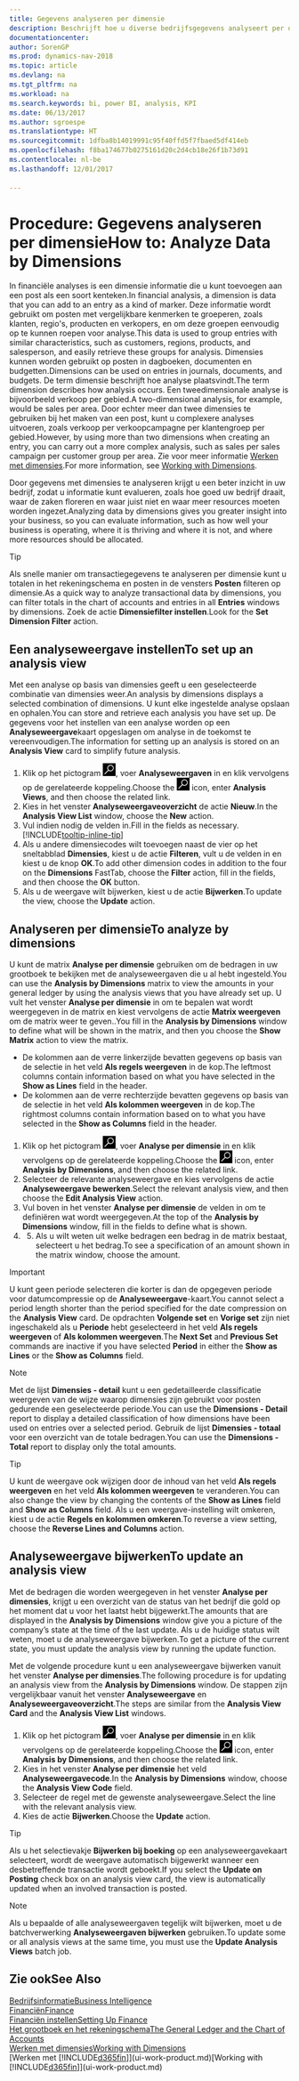 ```yaml
---
title: Gegevens analyseren per dimensie
description: Beschrijft hoe u diverse bedrijfsgegevens analyseert per dimensie.
documentationcenter: 
author: SorenGP
ms.prod: dynamics-nav-2018
ms.topic: article
ms.devlang: na
ms.tgt_pltfrm: na
ms.workload: na
ms.search.keywords: bi, power BI, analysis, KPI
ms.date: 06/13/2017
ms.author: sgroespe
ms.translationtype: HT
ms.sourcegitcommit: 1dfba8b14019991c95f40ffd5f7fbaed5df414eb
ms.openlocfilehash: f8ba174677b0275161d20c2d4cb18e26f1b73d91
ms.contentlocale: nl-be
ms.lasthandoff: 12/01/2017

---
```

#  <a name="how-to-analyze-data-by-dimensions"></a><span data-ttu-id="cc806-103">Procedure: Gegevens analyseren per dimensie</span><span class="sxs-lookup"><span data-stu-id="cc806-103">How to: Analyze Data by Dimensions</span></span>
<span data-ttu-id="cc806-104">In financiële analyses is een dimensie informatie die u kunt toevoegen aan een post als een soort kenteken.</span><span class="sxs-lookup"><span data-stu-id="cc806-104">In financial analysis, a dimension is data that you can add to an entry as a kind of marker.</span></span> <span data-ttu-id="cc806-105">Deze informatie wordt gebruikt om posten met vergelijkbare kenmerken te groeperen, zoals klanten, regio's, producten en verkopers, en om deze groepen eenvoudig op te kunnen roepen voor analyse.</span><span class="sxs-lookup"><span data-stu-id="cc806-105">This data is used to group entries with similar characteristics, such as customers, regions, products, and salesperson, and easily retrieve these groups for analysis.</span></span> <span data-ttu-id="cc806-106">Dimensies kunnen worden gebruikt op posten in dagboeken, documenten en budgetten.</span><span class="sxs-lookup"><span data-stu-id="cc806-106">Dimensions can be used on entries in journals, documents, and budgets.</span></span> <span data-ttu-id="cc806-107">De term dimensie beschrijft hoe analyse plaatsvindt.</span><span class="sxs-lookup"><span data-stu-id="cc806-107">The term dimension describes how analysis occurs.</span></span> <span data-ttu-id="cc806-108">Een tweedimensionale analyse is bijvoorbeeld verkoop per gebied.</span><span class="sxs-lookup"><span data-stu-id="cc806-108">A two-dimensional analysis, for example, would be sales per area.</span></span> <span data-ttu-id="cc806-109">Door echter meer dan twee dimensies te gebruiken bij het maken van een post, kunt u complexere analyses uitvoeren, zoals verkoop per verkoopcampagne per klantengroep per gebied.</span><span class="sxs-lookup"><span data-stu-id="cc806-109">However, by using more than two dimensions when creating an entry, you can carry out a more complex analysis, such as sales per sales campaign per customer group per area.</span></span> <span data-ttu-id="cc806-110">Zie voor meer informatie [Werken met dimensies](finance-dimensions.md).</span><span class="sxs-lookup"><span data-stu-id="cc806-110">For more information, see [Working with Dimensions](finance-dimensions.md).</span></span>

<span data-ttu-id="cc806-111">Door gegevens met dimensies te analyseren krijgt u een beter inzicht in uw bedrijf, zodat u informatie kunt evalueren, zoals hoe goed uw bedrijf draait, waar de zaken floreren en waar juist niet en waar meer resources moeten worden ingezet.</span><span class="sxs-lookup"><span data-stu-id="cc806-111">Analyzing data by dimensions gives you greater insight into your business, so you can evaluate information, such as how well your business is operating, where it is thriving and where it is not, and where more resources should be allocated.</span></span>

> [!TIP]
> <span data-ttu-id="cc806-112">Als snelle manier om transactiegegevens te analyseren per dimensie kunt u totalen in het rekeningschema en posten in de vensters **Posten** filteren op dimensie.</span><span class="sxs-lookup"><span data-stu-id="cc806-112">As a quick way to analyze transactional data by dimensions, you can filter totals in the chart of accounts and entries in all **Entries** windows by dimensions.</span></span> <span data-ttu-id="cc806-113">Zoek de actie **Dimensiefilter instellen**.</span><span class="sxs-lookup"><span data-stu-id="cc806-113">Look for the **Set Dimension Filter** action.</span></span>

## <a name="to-set-up-an-analysis-view"></a><span data-ttu-id="cc806-114">Een analyseweergave instellen</span><span class="sxs-lookup"><span data-stu-id="cc806-114">To set up an analysis view</span></span>  
<span data-ttu-id="cc806-115">Met een analyse op basis van dimensies geeft u een geselecteerde combinatie van dimensies weer.</span><span class="sxs-lookup"><span data-stu-id="cc806-115">An analysis by dimensions displays a selected combination of dimensions.</span></span> <span data-ttu-id="cc806-116">U kunt elke ingestelde analyse opslaan en ophalen.</span><span class="sxs-lookup"><span data-stu-id="cc806-116">You can store and retrieve each analysis you have set up.</span></span> <span data-ttu-id="cc806-117">De gegevens voor het instellen van een analyse worden op een **Analyseweergave**kaart opgeslagen om analyse in de toekomst te vereenvoudigen.</span><span class="sxs-lookup"><span data-stu-id="cc806-117">The information for setting up an analysis is stored on an **Analysis View** card to simplify future analysis.</span></span>  

1. <span data-ttu-id="cc806-118">Klik op het pictogram ![Zoeken naar pagina of rapport](media/ui-search/search_small.png "pictogram Zoeken naar pagina of rapport"), voer **Analyseweergaven** in en klik vervolgens op de gerelateerde koppeling.</span><span class="sxs-lookup"><span data-stu-id="cc806-118">Choose the ![Search for Page or Report](media/ui-search/search_small.png "Search for Page or Report icon") icon, enter **Analysis Views**, and then choose the related link.</span></span>  
2. <span data-ttu-id="cc806-119">Kies in het venster **Analyseweergaveoverzicht** de actie **Nieuw**.</span><span class="sxs-lookup"><span data-stu-id="cc806-119">In the **Analysis View List** window, choose the **New** action.</span></span>
3. <span data-ttu-id="cc806-120">Vul indien nodig de velden in.</span><span class="sxs-lookup"><span data-stu-id="cc806-120">Fill in the fields as necessary.</span></span> [!INCLUDE[tooltip-inline-tip](includes/tooltip-inline-tip_md.md)]
4. <span data-ttu-id="cc806-121">Als u andere dimensiecodes wilt toevoegen naast de vier op het sneltabblad **Dimensies**, kiest u de actie **Filteren**, vult u de velden in en kiest u de knop **OK**.</span><span class="sxs-lookup"><span data-stu-id="cc806-121">To add other dimension codes in addition to the four on the **Dimensions** FastTab, choose the **Filter** action, fill in the fields, and then choose the **OK** button.</span></span>  
5. <span data-ttu-id="cc806-122">Als u de weergave wilt bijwerken, kiest u de actie **Bijwerken**.</span><span class="sxs-lookup"><span data-stu-id="cc806-122">To update the view, choose the **Update** action.</span></span>

## <a name="to-analyze-by-dimensions"></a><span data-ttu-id="cc806-123">Analyseren per dimensie</span><span class="sxs-lookup"><span data-stu-id="cc806-123">To analyze by dimensions</span></span>
<span data-ttu-id="cc806-124">U kunt de matrix **Analyse per dimensie** gebruiken om de bedragen in uw grootboek te bekijken met de analyseweergaven die u al hebt ingesteld.</span><span class="sxs-lookup"><span data-stu-id="cc806-124">You can use the **Analysis by Dimensions** matrix to view the amounts in your general ledger by using the analysis views that you have already set up.</span></span> <span data-ttu-id="cc806-125">U vult het venster **Analyse per dimensie** in om te bepalen wat wordt weergegeven in de matrix en kiest vervolgens de actie **Matrix weergeven** om de matrix weer te geven..</span><span class="sxs-lookup"><span data-stu-id="cc806-125">You fill in the **Analysis by Dimensions** window to define what will be shown in the matrix, and then you choose the **Show Matrix** action to view the matrix.</span></span>  

- <span data-ttu-id="cc806-126">De kolommen aan de verre linkerzijde bevatten gegevens op basis van de selectie in het veld **Als regels weergeven** in de kop.</span><span class="sxs-lookup"><span data-stu-id="cc806-126">The leftmost columns contain information based on what you have selected in the **Show as Lines** field in the header.</span></span>  
- <span data-ttu-id="cc806-127">De kolommen aan de verre rechterzijde bevatten gegevens op basis van de selectie in het veld **Als kolommen weergeven** in de kop.</span><span class="sxs-lookup"><span data-stu-id="cc806-127">The rightmost columns contain information based on to what you have selected in the **Show as Columns** field in the header.</span></span>  

1. <span data-ttu-id="cc806-128">Klik op het pictogram ![Zoeken naar pagina of rapport](media/ui-search/search_small.png "pictogram Zoeken naar pagina of rapport"), voer **Analyse per dimensie** in en klik vervolgens op de gerelateerde koppeling.</span><span class="sxs-lookup"><span data-stu-id="cc806-128">Choose the ![Search for Page or Report](media/ui-search/search_small.png "Search for Page or Report icon") icon, enter **Analysis by Dimensions**, and then choose the related link.</span></span>  
2. <span data-ttu-id="cc806-129">Selecteer de relevante analyseweergave en kies vervolgens de actie **Analyseweergave bewerken**.</span><span class="sxs-lookup"><span data-stu-id="cc806-129">Select the relevant analysis view,  and then choose the **Edit Analysis View** action.</span></span>
3. <span data-ttu-id="cc806-130">Vul boven in het venster **Analyse per dimensie** de velden in om te definiëren wat wordt weergegeven.</span><span class="sxs-lookup"><span data-stu-id="cc806-130">At the top of the **Analysis by Dimensions** window, fill in the fields to define what is shown.</span></span>
4. 5. <span data-ttu-id="cc806-131">Als u wilt weten uit welke bedragen een bedrag in de matrix bestaat, selecteert u het bedrag.</span><span class="sxs-lookup"><span data-stu-id="cc806-131">To see a specification of an amount shown in the matrix window, choose the amount.</span></span>  

> [!IMPORTANT]  
>   <span data-ttu-id="cc806-132">U kunt geen periode selecteren die korter is dan de opgegeven periode voor datumcompressie op de **Analyseweergave**-kaart.</span><span class="sxs-lookup"><span data-stu-id="cc806-132">You cannot select a period length shorter than the period specified for the date compression on the **Analysis View** card.</span></span> <span data-ttu-id="cc806-133">De opdrachten **Volgende set** en **Vorige set** zijn niet ingeschakeld als u **Periode** hebt geselecteerd in het veld **Als regels weergeven** of **Als kolommen weergeven**.</span><span class="sxs-lookup"><span data-stu-id="cc806-133">The **Next Set** and **Previous Set** commands are inactive if you have selected **Period** in either the **Show as Lines** or the **Show as Columns** field.</span></span>  

> [!NOTE]  
>   <span data-ttu-id="cc806-134">Met de lijst **Dimensies - detail** kunt u een gedetailleerde classificatie weergeven van de wijze waarop dimensies zijn gebruikt voor posten gedurende een geselecteerde periode.</span><span class="sxs-lookup"><span data-stu-id="cc806-134">You can use the **Dimensions - Detail** report to display a detailed classification of how dimensions have been used on entries over a selected period.</span></span> <span data-ttu-id="cc806-135">Gebruik de lijst **Dimensies - totaal** voor een overzicht van de totale bedragen.</span><span class="sxs-lookup"><span data-stu-id="cc806-135">You can use the **Dimensions - Total** report to display only the total amounts.</span></span>  

> [!TIP]  
>   <span data-ttu-id="cc806-136">U kunt de weergave ook wijzigen door de inhoud van het veld **Als regels weergeven** en het veld **Als kolommen weergeven** te veranderen.</span><span class="sxs-lookup"><span data-stu-id="cc806-136">You can also change the view by changing the contents of the **Show as Lines** field and **Show as Columns** field.</span></span> <span data-ttu-id="cc806-137">Als u een weergave-instelling wilt omkeren, kiest u de actie **Regels en kolommen omkeren**.</span><span class="sxs-lookup"><span data-stu-id="cc806-137">To reverse a view setting, choose the **Reverse Lines and Columns** action.</span></span>

## <a name="to-update-an-analysis-view"></a><span data-ttu-id="cc806-138">Analyseweergave bijwerken</span><span class="sxs-lookup"><span data-stu-id="cc806-138">To update an analysis view</span></span>  
<span data-ttu-id="cc806-139">Met de bedragen die worden weergegeven in het venster **Analyse per dimensies**, krijgt u een overzicht van de status van het bedrijf die gold op het moment dat u voor het laatst hebt bijgewerkt.</span><span class="sxs-lookup"><span data-stu-id="cc806-139">The amounts that are displayed in the **Analysis by Dimensions** window give you a picture of the company’s state at the time of the last update.</span></span> <span data-ttu-id="cc806-140">Als u de huidige status wilt weten, moet u de analyseweergave bijwerken.</span><span class="sxs-lookup"><span data-stu-id="cc806-140">To get a picture of the current state, you must update the analysis view by running the update function.</span></span>

<span data-ttu-id="cc806-141">Met de volgende procedure kunt u een analyseweergave bijwerken vanuit het venster **Analyse per dimensies**.</span><span class="sxs-lookup"><span data-stu-id="cc806-141">The following procedure is for updating an analysis view from the **Analysis by Dimensions** window.</span></span> <span data-ttu-id="cc806-142">De stappen zijn vergelijkbaar vanuit het venster **Analyseweergave** en **Analyseweergaveoverzicht**.</span><span class="sxs-lookup"><span data-stu-id="cc806-142">The steps are similar from the **Analysis View Card** and the **Analysis View List** windows.</span></span>  

1. <span data-ttu-id="cc806-143">Klik op het pictogram ![Zoeken naar pagina of rapport](media/ui-search/search_small.png "pictogram Zoeken naar pagina of rapport"), voer **Analyse per dimensie** in en klik vervolgens op de gerelateerde koppeling.</span><span class="sxs-lookup"><span data-stu-id="cc806-143">Choose the ![Search for Page or Report](media/ui-search/search_small.png "Search for Page or Report icon") icon, enter **Analysis by Dimensions**, and then choose the related link.</span></span>  
2. <span data-ttu-id="cc806-144">Kies in het venster **Analyse per dimensie** het veld **Analyseweergavecode**.</span><span class="sxs-lookup"><span data-stu-id="cc806-144">In the **Analysis by Dimensions** window, choose the **Analysis View Code** field.</span></span>  
3. <span data-ttu-id="cc806-145">Selecteer de regel met de gewenste analyseweergave.</span><span class="sxs-lookup"><span data-stu-id="cc806-145">Select the line with the relevant analysis view.</span></span>  
4. <span data-ttu-id="cc806-146">Kies de actie **Bijwerken**.</span><span class="sxs-lookup"><span data-stu-id="cc806-146">Choose the **Update** action.</span></span>  

> [!TIP]  
>   <span data-ttu-id="cc806-147">Als u het selectievakje **Bijwerken bij boeking** op een analyseweergavekaart selecteert, wordt de weergave automatisch bijgewerkt wanneer een desbetreffende transactie wordt geboekt.</span><span class="sxs-lookup"><span data-stu-id="cc806-147">If you select the **Update on Posting** check box on an analysis view card, the view is automatically updated when an involved transaction is posted.</span></span>

> [!NOTE]  
>   <span data-ttu-id="cc806-148">Als u bepaalde of alle analyseweergaven tegelijk wilt bijwerken, moet u de batchverwerking **Analyseweergaven bijwerken** gebruiken.</span><span class="sxs-lookup"><span data-stu-id="cc806-148">To update some or all analysis views at the same time, you must use the **Update Analysis Views** batch job.</span></span>  

## <a name="see-also"></a><span data-ttu-id="cc806-149">Zie ook</span><span class="sxs-lookup"><span data-stu-id="cc806-149">See Also</span></span>
[<span data-ttu-id="cc806-150">Bedrijfsinformatie</span><span class="sxs-lookup"><span data-stu-id="cc806-150">Business Intelligence</span></span>](bi.md)  
[<span data-ttu-id="cc806-151">Financiën</span><span class="sxs-lookup"><span data-stu-id="cc806-151">Finance</span></span>](finance.md)  
[<span data-ttu-id="cc806-152">Financiën instellen</span><span class="sxs-lookup"><span data-stu-id="cc806-152">Setting Up Finance</span></span>](finance-setup-finance.md)  
[<span data-ttu-id="cc806-153">Het grootboek en het rekeningschema</span><span class="sxs-lookup"><span data-stu-id="cc806-153">The General Ledger and the Chart of Accounts</span></span>](finance-general-ledger.md)  
[<span data-ttu-id="cc806-154">Werken met dimensies</span><span class="sxs-lookup"><span data-stu-id="cc806-154">Working with Dimensions</span></span>](finance-dimensions.md)  
<span data-ttu-id="cc806-155">[Werken met [!INCLUDE[d365fin](includes/d365fin_md.md)]](ui-work-product.md)</span><span class="sxs-lookup"><span data-stu-id="cc806-155">[Working with [!INCLUDE[d365fin](includes/d365fin_md.md)]](ui-work-product.md)</span></span>  

